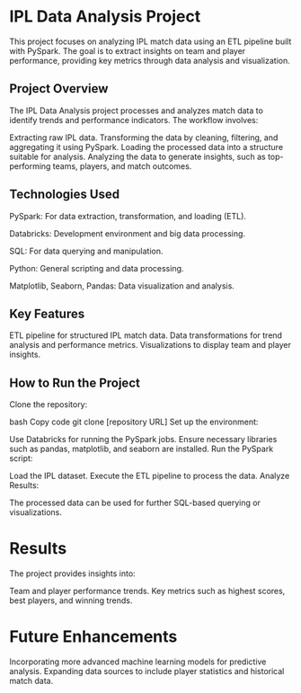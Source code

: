 # IPL Data Analysis Project

This project focuses on analyzing IPL match data using an ETL pipeline built with PySpark. The goal is to extract insights on team and player performance, providing key metrics through data analysis and visualization.

## Project Overview
The IPL Data Analysis project processes and analyzes match data to identify trends and performance indicators. The workflow involves:

Extracting raw IPL data.
Transforming the data by cleaning, filtering, and aggregating it using PySpark.
Loading the processed data into a structure suitable for analysis.
Analyzing the data to generate insights, such as top-performing teams, players, and match outcomes.
## Technologies Used
PySpark: For data extraction, transformation, and loading (ETL).

Databricks: Development environment and big data processing.

SQL: For data querying and manipulation.

Python: General scripting and data processing.

Matplotlib, Seaborn, Pandas: Data visualization and analysis.
## Key Features
ETL pipeline for structured IPL match data.
Data transformations for trend analysis and performance metrics.
Visualizations to display team and player insights.
## How to Run the Project
Clone the repository:

bash
Copy code
git clone [repository URL]
Set up the environment:

Use Databricks for running the PySpark jobs.
Ensure necessary libraries such as pandas, matplotlib, and seaborn are installed.
Run the PySpark script:

Load the IPL dataset.
Execute the ETL pipeline to process the data.
Analyze Results:

The processed data can be used for further SQL-based querying or visualizations.
# Results
The project provides insights into:

Team and player performance trends.
Key metrics such as highest scores, best players, and winning trends.
# Future Enhancements
Incorporating more advanced machine learning models for predictive analysis.
Expanding data sources to include player statistics and historical match data.
